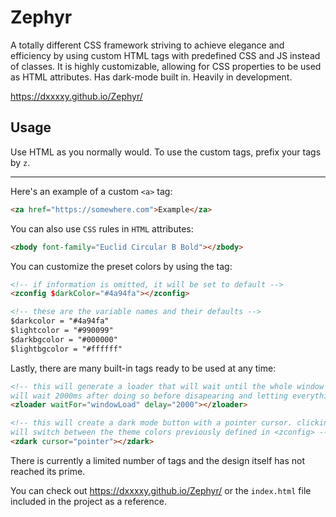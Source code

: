 # Zephyr
A totally different CSS framework striving to achieve elegance and efficiency by using custom HTML tags with predefined CSS and JS instead of classes. It is highly customizable, allowing for CSS properties to be used as HTML attributes. Has dark-mode built in. Heavily in development.

https://dxxxxy.github.io/Zephyr/

## Usage
Use HTML as you normally would. To use the custom tags, prefix your tags by `z`.
<hr>

Here's an example of a custom `<a>` tag:

```html
<za href="https://somewhere.com">Example</za>
```

You can also use `CSS` rules in `HTML` attributes:

```html
<zbody font-family="Euclid Circular B Bold"></zbody>
```

You can customize the preset colors by using the <zconfig> tag:

```html
<!-- if information is omitted, it will be set to default -->
<zconfig $darkColor="#4a94fa"></zconfig>

<!-- these are the variable names and their defaults -->
$darkcolor = "#4a94fa"
$lightcolor = "#990099"
$darkbgcolor = "#000000"
$lightbgcolor = "#ffffff"
```

Lastly, there are many built-in tags ready to be used at any time:

```html
<!-- this will generate a loader that will wait until the whole window loads and 
will wait 2000ms after doing so before disapearing and letting everything appear -->
<zloader waitFor="windowLoad" delay="2000"></zloader> 

<!-- this will create a dark mode button with a pointer cursor. clicking on it
will switch between the theme colors previously defined in <zconfig> --> 
<zdark cursor="pointer"></zdark>
```

There is currently a limited number of tags and the design itself has not reached its prime.

You can check out https://dxxxxy.github.io/Zephyr/ or the `index.html` file included in the project as a reference.
